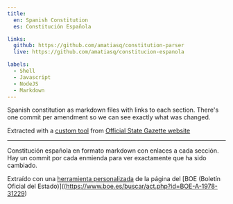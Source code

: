 ```yaml
---
title:
  en: Spanish Constitution
  es: Constitución Española

links:
  github: https://github.com/amatiasq/constitution-parser
  live: https://github.com/amatiasq/constitucion-espanola

labels:
  - Shell
  - Javascript
  - NodeJS
  - Markdown
---
```


Spanish constitution as markdown files with links to each section. There's one commit per amendment so we can see exactly what was changed.

Extracted with a [custom tool](https://github.com/amatiasq/constitution-parser) from [Official State Gazette website](https://www.boe.es/buscar/act.php?id=BOE-A-1978-31229)

---

Constitución española en formato markdown con enlaces a cada sección. Hay un commit por cada enmienda para ver exactamente que ha sido cambiado.

Extraído con una [herramienta personalizada](https://github.com/amatiasq/constitution-parser) de la página del [BOE (Boletín Oficial del Estado)]((https://www.boe.es/buscar/act.php?id=BOE-A-1978-31229)
